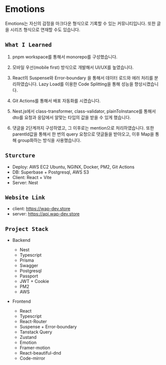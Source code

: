 # Emotions

Emotions는 자신의 감정을 마크다운 형식으로 기록할 수 있는 커뮤니티입니다.
또한 글을 시리즈 형식으로 연재할 수도 있습니다.

## `What I Learned`

1. pnpm workspace를 통해서 monorepo를 구성했습니다.

2. 모바일 우선(mobile first) 방식으로 개발해서 UI/UX를 높였습니다.

3. React의 Suspense와 Error-boundary 을 통해서 데이터 로드와 에러 처리를 분리하였습니다. Lazy Load를 이용한 Code Splitting을 통해 성능을 향상시켰습니다.

4. Git Actions를 통해서 배포 자동화를 시켰습니다.

5. Nest.js에서 class-transformer, class-validator, plainToInstance를 통해서 dto를 요청과 응답에서 알맞는 타입의 값을 받을 수 있게 했습니다.

6. 댓글을 2단계까지 구성하였고, 그 이후로는 mention으로 처리하였습니다.
   또한 parentId값을 통해서 한 번의 query 요청으로 댓글들을 받아오고,
   이후 Map을 통해 group화하는 방식을 사용했습니다.

## `Sturcture`

- Deploy: AWS EC2 Ubuntu, NGINX, Docker, PM2, Git Actions
- DB: Superbase + Postgresql, AWS S3
- Client: React + Vite
- Server: Nest

## `Website Link`

- client: <https://wap-dev.store>
- server: <https://api.wap-dev.store>

## `Project Stack`

- Backend

  - Nest
  - Typescript
  - Prisma
  - Swagger
  - Postgresql
  - Passport
  - JWT + Cookie
  - PM2
  - AWS

- Frontend
  - React
  - Typescript
  - React-Router
  - Suspense + Error-boundary
  - Tanstack Query
  - Zustand
  - Emotion
  - Framer-motion
  - React-beautiful-dnd
  - Code-mirror
